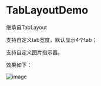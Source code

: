 # TabLayoutDemo

继承自TabLayout

支持自定义tab宽度，默认显示4个tab；

支持自定义图片指示器。

效果如下：

![image](http://img.blog.csdn.net/20171101141756902?watermark/2/text/aHR0cDovL2Jsb2cuY3Nkbi5uZXQvcXFfMjcyNTg3OTk=/font/5a6L5L2T/fontsize/400/fill/I0JBQkFCMA==/dissolve/70/gravity/SouthEast)
